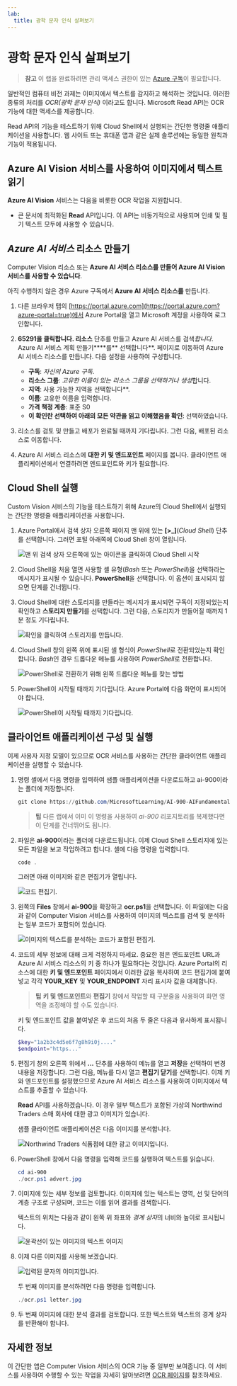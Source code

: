 ```yaml
---
lab:
  title: 광학 문자 인식 살펴보기
---
```


# 광학 문자 인식 살펴보기

> **참고** 이 랩을 완료하려면 관리 액세스 권한이 있는 [Azure 구독](https://azure.microsoft.com/free?azure-portal=true)이 필요합니다.

일반적인 컴퓨터 비전 과제는 이미지에서 텍스트를 감지하고 해석하는 것입니다. 이러한 종류의 처리를 *OCR(광학 문자 인식)* 이라고도 합니다. Microsoft Read API는 OCR 기능에 대한 액세스를 제공합니다. 

Read API의 기능을 테스트하기 위해 Cloud Shell에서 실행되는 간단한 명령줄 애플리케이션을 사용합니다. 웹 사이트 또는 휴대폰 앱과 같은 실제 솔루션에는 동일한 원칙과 기능이 적용됩니다.

## Azure AI Vision 서비스를 사용하여 이미지에서 텍스트 읽기

**Azure AI Vision** 서비스는 다음을 비롯한 OCR 작업을 지원합니다.

- 큰 문서에 최적화된 **Read** API입니다. 이 API는 비동기적으로 사용되며 인쇄 및 필기 텍스트 모두에 사용할 수 있습니다.

## *Azure AI 서비스* 리소스 만들기

Computer Vision 리소스 또는 **Azure AI 서비스 리소스를 **만들어 Azure AI Vision** 서비스를 사용할 수 있습니다**.

아직 수행하지 않은 경우 Azure 구독에서 **Azure AI 서비스 리소스를** 만듭니다.

1. 다른 브라우저 탭의 [https://portal.azure.com](https://portal.azure.com?azure-portal=true)에서 Azure Portal을 열고 Microsoft 계정을 사용하여 로그인합니다.

1. **65291을 클릭합니다. 리소스** 단추를 만들고 Azure AI 서비스를 검색*합니다*. Azure AI 서비스 계획 만들기****를** 선택합니다**. 페이지로 이동하여 Azure AI 서비스 리소스를 만듭니다. 다음 설정을 사용하여 구성합니다.
    - **구독**: *자신의 Azure 구독*.
    - **리소스 그룹**: *고유한 이름이 있는 리소스 그룹을 선택하거나 생성*합니다.
    - **지역**: 사용 가능한 지역을 선택합니다**.
    - **이름**: 고유한 이름을 입력합니다.
    - **가격 책정 계층**: 표준 S0
    - **이 확인란 선택하여 아래의 모든 약관을 읽고 이해했음을 확인**: 선택하였습니다.

1. 리소스를 검토 및 만들고 배포가 완료될 때까지 기다립니다. 그런 다음, 배포된 리소스로 이동합니다.

1. Azure AI 서비스 리소스에 **대한 키 및 엔드포인트** 페이지를 봅니다. 클라이언트 애플리케이션에서 연결하려면 엔드포인트와 키가 필요합니다.

## Cloud Shell 실행

Custom Vision 서비스의 기능을 테스트하기 위해 Azure의 Cloud Shell에서 실행되는 간단한 명령줄 애플리케이션을 사용합니다.

1. Azure Portal에서 검색 상자 오른쪽 페이지 맨 위에 있는 **[>_]**(*Cloud Shell*) 단추를 선택합니다. 그러면 포털 아래쪽에 Cloud Shell 창이 열립니다. 

    ![맨 위 검색 상자 오른쪽에 있는 아이콘을 클릭하여 Cloud Shell 시작](media/read-text-computer-vision/powershell-portal-guide-1.png)

1. Cloud Shell을 처음 열면 사용할 셸 유형(*Bash* 또는 *PowerShell*)을 선택하라는 메시지가 표시될 수 있습니다. **PowerShell**을 선택합니다. 이 옵션이 표시되지 않으면 단계를 건너뜁니다.  

1. Cloud Shell에 대한 스토리지를 만들라는 메시지가 표시되면 구독이 지정되었는지 확인하고 **스토리지 만들기**를 선택합니다. 그런 다음, 스토리지가 만들어질 때까지 1분 정도 기다립니다.

    ![확인을 클릭하여 스토리지를 만듭니다.](media/read-text-computer-vision/powershell-portal-guide-2.png)

1. Cloud Shell 창의 왼쪽 위에 표시된 셸 형식이 *PowerShell*로 전환되었는지 확인합니다. *Bash*인 경우 드롭다운 메뉴를 사용하여 *PowerShell*로 전환합니다.

    ![PowerShell로 전환하기 위해 왼쪽 드롭다운 메뉴를 찾는 방법](media/read-text-computer-vision/powershell-portal-guide-3.png) 

1. PowerShell이 시작될 때까지 기다립니다. Azure Portal에 다음 화면이 표시되어야 합니다.  

    ![PowerShell이 시작될 때까지 기다립니다.](media/read-text-computer-vision/powershell-prompt.png) 

## 클라이언트 애플리케이션 구성 및 실행

이제 사용자 지정 모델이 있으므로 OCR 서비스를 사용하는 간단한 클라이언트 애플리케이션을 실행할 수 있습니다.

1. 명령 셸에서 다음 명령을 입력하여 샘플 애플리케이션을 다운로드하고 ai-900이라는 폴더에 저장합니다.

    ```PowerShell
    git clone https://github.com/MicrosoftLearning/AI-900-AIFundamentals ai-900
    ```

    >**팁** 다른 랩에서 이미 이 명령을 사용하여 *ai-900* 리포지토리를 복제했다면 이 단계를 건너뛰어도 됩니다.

1. 파일은 **ai-900**이라는 폴더에 다운로드됩니다. 이제 Cloud Shell 스토리지에 있는 모든 파일을 보고 작업하려고 합니다. 셸에 다음 명령을 입력합니다.

    ```PowerShell
    code .
    ```

    그러면 아래 이미지와 같은 편집기가 열립니다. 

    ![코드 편집기.](media/read-text-computer-vision/powershell-portal-guide-4.png)

1. 왼쪽의 **Files** 창에서 **ai-900**을 확장하고 **ocr.ps1**을 선택합니다. 이 파일에는 다음과 같이 Computer Vision 서비스를 사용하여 이미지의 텍스트를 검색 및 분석하는 일부 코드가 포함되어 있습니다.

    ![이미지의 텍스트를 분석하는 코드가 포함된 편집기.](media/read-text-computer-vision/ocr-code.png)

1. 코드의 세부 정보에 대해 크게 걱정하지 마세요. 중요한 점은 엔드포인트 URL과 Azure AI 서비스 리소스의 키 중 하나가 필요하다는 것입니다. Azure Portal의 리소스에 대한 **키 및 엔드포인트** 페이지에서 이러한 값을 복사하여 코드 편집기에 붙여넣고 각각 **YOUR_KEY** 및 **YOUR_ENDPOINT** 자리 표시자 값을 대체합니다.

    > **팁** **키 및 엔드포인트**와 **편집기** 창에서 작업할 때 구분줄을 사용하여 화면 영역을 조정해야 할 수도 있습니다.

    키 및 엔드포인트 값을 붙여넣은 후 코드의 처음 두 줄은 다음과 유사하게 표시됩니다.

    ```PowerShell
    $key="1a2b3c4d5e6f7g8h9i0j...."    
    $endpoint="https..."
    ```

1. 편집기 창의 오른쪽 위에서 **...** 단추를 사용하여 메뉴를 열고 **저장**을 선택하여 변경 내용을 저장합니다. 그런 다음, 메뉴를 다시 열고 **편집기 닫기**를 선택합니다. 이제 키와 엔드포인트를 설정했으므로 Azure AI 서비스 리소스를 사용하여 이미지에서 텍스트를 추출할 수 있습니다.

    **Read** API를 사용하겠습니다. 이 경우 일부 텍스트가 포함된 가상의 Northwind Traders 소매 회사에 대한 광고 이미지가 있습니다.

    샘플 클라이언트 애플리케이션은 다음 이미지를 분석합니다.

    ![Northwind Traders 식품점에 대한 광고 이미지입니다.](media/read-text-computer-vision/advert.jpg)

1. PowerShell 창에서 다음 명령을 입력해 코드를 실행하여 텍스트를 읽습니다.

    ```PowerShell
    cd ai-900
    ./ocr.ps1 advert.jpg
    ```

1. 이미지에 있는 세부 정보를 검토합니다. 이미지에 있는 텍스트는 영역, 선 및 단어의 계층 구조로 구성되며, 코드는 이를 읽어 결과를 검색합니다.

    텍스트의 위치는 다음과 같이 왼쪽 위 좌표와 *경계 상자*의 너비와 높이로 표시됩니다.

    ![윤곽선이 있는 이미지의 텍스트 이미지](media/read-text-computer-vision/lab-05-bounding-boxes.png)

1. 이제 다른 이미지를 사용해 보겠습니다.

    ![입력된 문자의 이미지입니다.](media/read-text-computer-vision/letter.jpg)

    두 번째 이미지를 분석하려면 다음 명령을 입력합니다.

    ```PowerShell
    ./ocr.ps1 letter.jpg
    ```

1. 두 번째 이미지에 대한 분석 결과를 검토합니다. 또한 텍스트와 텍스트의 경계 상자를 반환해야 합니다.

## 자세한 정보

이 간단한 앱은 Computer Vision 서비스의 OCR 기능 중 일부만 보여줍니다. 이 서비스를 사용하여 수행할 수 있는 작업을 자세히 알아보려면 [OCR 페이지](https://docs.microsoft.com/azure/cognitive-services/computer-vision/overview-ocr)를 참조하세요.
